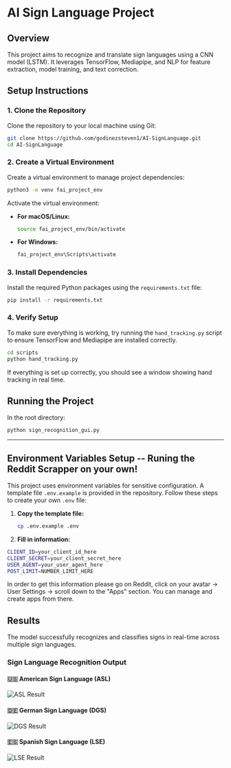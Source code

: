 # AI Sign Language Project

## Overview
This project aims to recognize and translate sign languages using a CNN model (LSTM). It leverages TensorFlow, Mediapipe, and NLP for feature extraction, model training, and text correction.

## Setup Instructions

### 1. Clone the Repository
Clone the repository to your local machine using Git:
```bash
git clone https://github.com/godinezsteven1/AI-SignLanguage.git
cd AI-SignLanguage
```

### 2. Create a Virtual Environment
Create a virtual environment to manage project dependencies:
```bash
python3 -m venv fai_project_env
```

Activate the virtual environment:
- **For macOS/Linux:**
  ```bash
  source fai_project_env/bin/activate
  ```
- **For Windows:**
  ```bash
  fai_project_env\Scripts\activate
  ```

### 3. Install Dependencies
Install the required Python packages using the `requirements.txt` file:
```bash
pip install -r requirements.txt
```

### 4. Verify Setup
To make sure everything is working, try running the `hand_tracking.py` script to ensure TensorFlow and Mediapipe are installed correctly.

```bash
cd scripts
python hand_tracking.py
```

If everything is set up correctly, you should see a window showing hand tracking in real time.

## Running the Project
In the root directory:
```bash
python sign_recognition_gui.py
```

------ 
## Environment Variables Setup -- Runing the Reddit Scrapper on your own!

This project uses environment variables for sensitive configuration. A template file `.env.example` is provided in the repository. Follow these steps to create your own `.env` file:

1. **Copy the template file:**

   ```bash
   cp .env.example .env
   ```

2. **Fill in information:**
```bash
CLIENT_ID=your_client_id_here
CLIENT_SECRET=your_client_secret_here
USER_AGENT=your_user_agent_here
POST_LIMIT=NUMBER_LIMIT_HERE
```
In order to get this information please go on Reddit, click on your avatar → User Settings → scroll down to the "Apps" section. You can manage and create apps from there.

 ## Results

The model successfully recognizes and classifies signs in real-time across multiple sign languages.

### Sign Language Recognition Output

#### 🇺🇸 American Sign Language (ASL)
![ASL Result](https://private-user-images.githubusercontent.com/144734708/435266179-32482207-c468-4519-a1fe-226d2f31855a.gif?jwt=eyJhbGciOiJIUzI1NiIsInR5cCI6IkpXVCJ9.eyJpc3MiOiJnaXRodWIuY29tIiwiYXVkIjoicmF3LmdpdGh1YnVzZXJjb250ZW50LmNvbSIsImtleSI6ImtleTUiLCJleHAiOjE3NDQ5OTgxMDYsIm5iZiI6MTc0NDk5NzgwNiwicGF0aCI6Ii8xNDQ3MzQ3MDgvNDM1MjY2MTc5LTMyNDgyMjA3LWM0NjgtNDUxOS1hMWZlLTIyNmQyZjMxODU1YS5naWY_WC1BbXotQWxnb3JpdGhtPUFXUzQtSE1BQy1TSEEyNTYmWC1BbXotQ3JlZGVudGlhbD1BS0lBVkNPRFlMU0E1M1BRSzRaQSUyRjIwMjUwNDE4JTJGdXMtZWFzdC0xJTJGczMlMkZhd3M0X3JlcXVlc3QmWC1BbXotRGF0ZT0yMDI1MDQxOFQxNzM2NDZaJlgtQW16LUV4cGlyZXM9MzAwJlgtQW16LVNpZ25hdHVyZT04ZDRkYjM1ZjA4YzIxZGFjZDE4YTkwNGFmMWY0MzNjZjY0YWQ5NDI0MjBmYzc0N2ZjM2IyZDU5YjVlMDM5YWRjJlgtQW16LVNpZ25lZEhlYWRlcnM9aG9zdCJ9.x0Ox48ucHn1LEdZKNt4T9KZpjTv7uyrFoRYMUdCy4d4)

#### 🇩🇪 German Sign Language (DGS)
![DGS Result](https://private-user-images.githubusercontent.com/144734708/435266402-4a2bcd96-e887-4ded-9d7f-f4db02330251.gif?jwt=eyJhbGciOiJIUzI1NiIsInR5cCI6IkpXVCJ9.eyJpc3MiOiJnaXRodWIuY29tIiwiYXVkIjoicmF3LmdpdGh1YnVzZXJjb250ZW50LmNvbSIsImtleSI6ImtleTUiLCJleHAiOjE3NDQ5OTc5MTQsIm5iZiI6MTc0NDk5NzYxNCwicGF0aCI6Ii8xNDQ3MzQ3MDgvNDM1MjY2NDAyLTRhMmJjZDk2LWU4ODctNGRlZC05ZDdmLWY0ZGIwMjMzMDI1MS5naWY_WC1BbXotQWxnb3JpdGhtPUFXUzQtSE1BQy1TSEEyNTYmWC1BbXotQ3JlZGVudGlhbD1BS0lBVkNPRFlMU0E1M1BRSzRaQSUyRjIwMjUwNDE4JTJGdXMtZWFzdC0xJTJGczMlMkZhd3M0X3JlcXVlc3QmWC1BbXotRGF0ZT0yMDI1MDQxOFQxNzMzMzRaJlgtQW16LUV4cGlyZXM9MzAwJlgtQW16LVNpZ25hdHVyZT1mNzQ2YTBmYjA1ZmE1NTcxZDE2MjE4YzY3NTY5NWI4M2ViYjlmZWFlYzcyMjFlYWY0NGE3NTU5ZjVkYmM3YTJlJlgtQW16LVNpZ25lZEhlYWRlcnM9aG9zdCJ9.ZIy_n0vGN7bD0_Pmc2qmFrmdZBE6x2esdOH40P2CRsc)

#### 🇪🇸 Spanish Sign Language (LSE)
![LSE Result](https://private-user-images.githubusercontent.com/144734708/435266323-fb9f124f-d4ae-4a70-a422-a03c5c76c3eb.gif?jwt=eyJhbGciOiJIUzI1NiIsInR5cCI6IkpXVCJ9.eyJpc3MiOiJnaXRodWIuY29tIiwiYXVkIjoicmF3LmdpdGh1YnVzZXJjb250ZW50LmNvbSIsImtleSI6ImtleTUiLCJleHAiOjE3NDQ5OTc5MzQsIm5iZiI6MTc0NDk5NzYzNCwicGF0aCI6Ii8xNDQ3MzQ3MDgvNDM1MjY2MzIzLWZiOWYxMjRmLWQ0YWUtNGE3MC1hNDIyLWEwM2M1Yzc2YzNlYi5naWY_WC1BbXotQWxnb3JpdGhtPUFXUzQtSE1BQy1TSEEyNTYmWC1BbXotQ3JlZGVudGlhbD1BS0lBVkNPRFlMU0E1M1BRSzRaQSUyRjIwMjUwNDE4JTJGdXMtZWFzdC0xJTJGczMlMkZhd3M0X3JlcXVlc3QmWC1BbXotRGF0ZT0yMDI1MDQxOFQxNzMzNTRaJlgtQW16LUV4cGlyZXM9MzAwJlgtQW16LVNpZ25hdHVyZT1lOGJmY2Y4NGJmNTk3MmY0ZDQzZTE0OTMzY2E3YTAzOGJhMjliNGIxZTU4OGZmMmNlYWJlZDQ0NDJmMGI4NmY5JlgtQW16LVNpZ25lZEhlYWRlcnM9aG9zdCJ9.eGGsLJV82YwBL6Q7xx0jY0SZJsjC5QJqBvj66PPlXDw)
   
